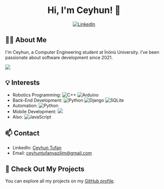 <h1 align="center">Hi, I'm Ceyhun! 👋</h1>
<p align="center">
    <a href="https://www.linkedin.com/in/ceyhun-tufan/"><img src="https://img.shields.io/badge/-LinkedIn-%230077B5?style=flat&logo=linkedin&logoColor=white" alt="LinkedIn"></a>
</p>

## 🧑‍💻 About Me
I'm Ceyhun, a Computer Engineering student at İnönü University. I’ve been passionate about software development since 2021.

![](https://komarev.com/ghpvc/?username=Ceyhun-Tufan)

## 💡 Interests

- Robotics Programming:      ![C++](https://img.shields.io/badge/c++-%2300599C.svg?style=for-the-badge&logo=c%2B%2B&logoColor=white) ![Arduino](https://img.shields.io/badge/-Arduino-00979D?style=for-the-badge&logo=Arduino&logoColor=white)
- Back-End Development:     ![Python](https://img.shields.io/badge/python-3670A0?style=for-the-badge&logo=python&logoColor=ffdd54) ![Django](https://img.shields.io/badge/django-%23092E20.svg?style=for-the-badge&logo=django&logoColor=white) ![SQLite](https://img.shields.io/badge/sqlite-%2307405e.svg?style=for-the-badge&logo=sqlite&logoColor=white)
- Automation:     ![Python](https://img.shields.io/badge/python-3670A0?style=for-the-badge&logo=python&logoColor=ffdd54)
- Mobile Development:     ![](https://img.shields.io/badge/Flutter-%2302569B.svg?style=for-the-badge&logo=Flutter&logoColor=white)
- Also:    ![JavaScript](https://img.shields.io/badge/javascript-%23323330.svg?style=for-the-badge&logo=javascript&logoColor=%23F7DF1E)
  
## 📫 Contact

- LinkedIn: [Ceyhun Tufan](https://www.linkedin.com/in/ceyhun-tufan/)
- Email: ceyhuntufanyazilim@gmail.com

## 👀 Check Out My Projects

You can explore all my projects on my [GitHub profile](https://github.com/Ceyhun-Tufan?tab=repositories).
